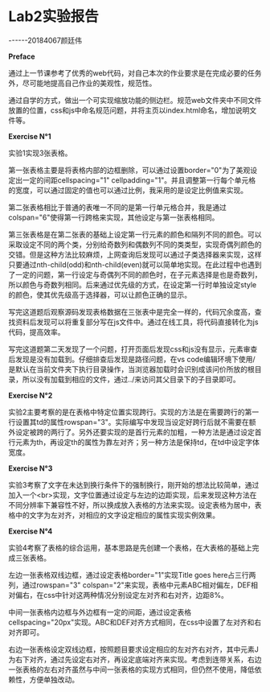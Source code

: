 <!--
 * -> Author : Akko
 * -> Date : 2020-04-11 22:26:28
 * -> LastEditTime : 2020-04-13 20:49:54
 * -> LastEditors : your name
 * -> Description : Lab2实验报告
 * -> FilePath : \E2\README.md
 * -> Copyright  © 2020 Akko All rights reserved.
 -->
# Lab2实验报告

<p align="left">------20184067颜廷伟</p>

**Preface**

通过上一节课参考了优秀的web代码，对自己本次的作业要求是在完成必要的任务外，尽可能地提高自己作业的美观性，规范性。

通过自学的方式，做出一个可实现缩放功能的侧边栏。规范web文件夹中不同文件放置的位置，css和js中命名规范问题，并将主页以index.html命名，增加说明文件等。

**Exercise N°1**

实验1实现3张表格。

第一张表格主要是将表格内部的边框删除，可以通过设置border=\"0\"为了美观设定出一定的间距cellspacing=\"1\" cellpadding=\"1\"。并且调整第一行每个单元格的宽度，可以通过固定的值也可以通过比例，我采用的是设定比例值来实现。

第二张表格相比于普通的表唯一不同的是第一行单元格合并，我是通过colspan=\"6\"使得第一行跨格来实现，其他设定与第一张表格相同。

第三张表格是在第二张表的基础上设定第一行元素的颜色和隔列不同的颜色。可以采取设定不同的两个类，分别给奇数列和偶数列不同的类类型，实现奇偶列颜色的交错。但是这种方法比较麻烦，上网查询后发现可以通过子类选择器来实现，这样只要通过nth-child(odd)和nth-child(even)就可以简单地实现。在此过程中也遇到了一定的问题，第一行设定与奇偶列不同的颜色时，在子元素选择是也是奇数列，所以颜色与奇数列相同。后来通过优先级的方式，在设定第一行时单独设定style的颜色，使其优先级高于选择器，可以让颜色正确的显示。

写完这道题后观察源码发现表格数据在三张表中是完全一样的，代码冗余度高，查找资料后发现可以将重复部分写在js文件中。通过在线工具，将代码直接转化为js代码，提高效率。

写完这道题第二天发现了一个问题，打开页面后发现css和js没有显示，元素审查后发现是没有加载到。仔细排查后发现是路径问题，在vs code编辑环境下使用/是默认在当前文件夹下执行目录操作，当浏览器加载时会识别成该问价所放的根目录，所以没有加载到相应的文件，通过../来访问其父目录下的子目录即可。

**Exercise N°2**

实验2主要考察的是在表格中特定位置实现跨行。实现的方法是在需要跨行的第一行设置其td的属性rowspan=\"3\"。实际编写中发现当设定好跨行后就不需要在额外设定被跨的两行了。另外还要实现的是首行元素的加粗，一种方法是通过设定首行元素为th，再设定th的属性为靠左对齐；另一种方法是保持td，在td中设定字体宽度。

**Exercise N°3**

实验3考察了文字在未达到换行条件下的强制换行，刚开始的想法比较简单，通过加入一个\<br\>实现，文字位置通过设定与左边的边距实现，后来发现这种方法在不同分辨率下兼容性不好，所以换成放入表格的方法来实现。设定表格为居中，表格中的文字为左对齐，对相应的文字设定相应的属性实现实例效果。

**Exercise N°4**

实验4考察了表格的综合运用，基本思路是先创建一个表格，在大表格的基础上完成三张表格。

左边一张表格双线边框，通过设定表格border=\"1\"实现Title goes here占三行两列，通过rowspan=\"3\" colspan=\"2\"来实现，表格中元素ABC相对偏左，DEF相对偏右，在css中针对这两种情况分别设定左对齐和右对齐，边距8%。

中间一张表格内边框与外边框有一定的间距，通过设定表格cellspacing=\"20px\"实现。ABC和DEF对齐方式相同，在css中设置了左对齐和右对齐即可。

右边一张表格设定双线边框，按照题目要求设定相应的左对齐右对齐，其中元素J为右下对齐，通过先设定右对齐，再设定底端对齐来实现。考虑到连带关系，右边一张表格的左右对齐虽然与中间一张表格的实现方式相同，但仍然不使用，降低依赖性，方便单独改动。